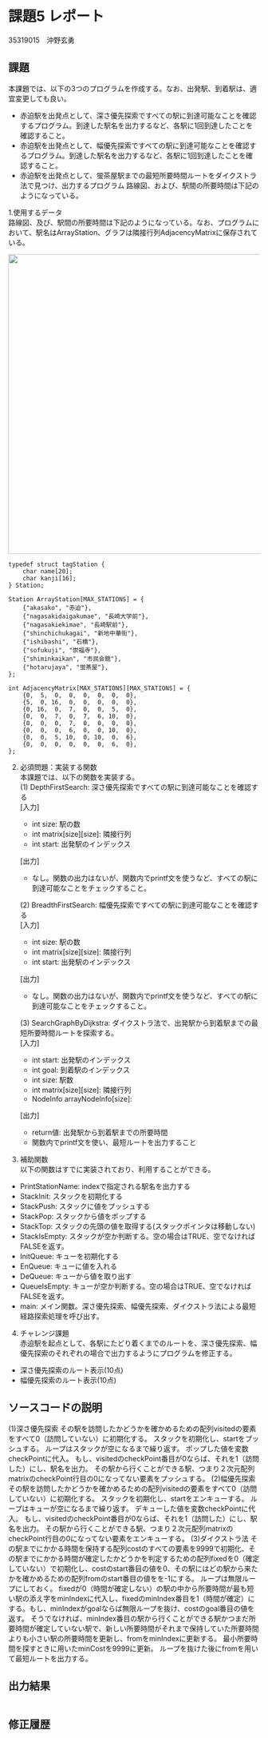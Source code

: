 # 課題5 レポート
35319015　沖野玄勇


## 課題
本課題では、以下の3つのプログラムを作成する。なお、出発駅、到着駅は、適宜変更しても良い。
- 赤迫駅を出発点として、深さ優先探索ですべての駅に到達可能なことを確認するプログラム。到達した駅名を出力するなど、各駅に1回到達したことを確認すること。  
- 赤迫駅を出発点として、幅優先探索ですべての駅に到達可能なことを確認するプログラム。到達した駅名を出力するなど、各駅に1回到達したことを確認すること。  
- 赤迫駅を出発点として、蛍茶屋駅までの最短所要時間ルートをダイクストラ法で見つけ、出力するプログラム
路線図、および、駅間の所要時間は下記のようになっている。  

1.使用するデータ  
路線図、及び、駅間の所要時間は下記のようになっている。なお、プログラムにおいて、駅名はArrayStation、グラフは隣接行列AdjacencyMatrixに保存されている。  

<img src=images/routemap.png width=600>  

```
typedef struct tagStation {
    char name[20];
    char kanji[16];
} Station;

Station ArrayStation[MAX_STATIONS] = {
    {"akasako", "赤迫"},
    {"nagasakidaigakumae", "長崎大学前"},
    {"nagasakiekimae", "長崎駅前"},
    {"shinchichukagai", "新地中華街"},
    {"ishibashi", "石橋"},
    {"sofukuji", "崇福寺"},
    {"shiminkaikan", "市民会館"},
    {"hotarujaya", "蛍茶屋"},
};

int AdjacencyMatrix[MAX_STATIONS][MAX_STATIONS] = {
    {0,  5,  0,  0,  0,  0,  0,  0},
    {5,  0, 16,  0,  0,  0,  0,  0},
    {0, 16,  0,  7,  0,  0,  5,  0},
    {0,  0,  7,  0,  7,  6, 10,  0},
    {0,  0,  0,  7,  0,  0,  0,  0},
    {0,  0,  0,  6,  0,  0, 10,  0},
    {0,  0,  5, 10,  0, 10,  0,  6},
    {0,  0,  0,  0,  0,  0,  6,  0},
};
```


2. 必須問題：実装する関数  
本課題では、以下の関数を実装する。  
(1) DepthFirstSearch: 深さ優先探索ですべての駅に到達可能なことを確認する  
    [入力]
    - int size: 駅の数　　
    - int matrix[size][size]: 隣接行列
    - int start: 出発駅のインデックス  

    [出力]  
    - なし。関数の出力はないが、関数内でprintf文を使うなど、すべての駅に到達可能なことをチェックすること。  


    (2) BreadthFirstSearch: 幅優先探索ですべての駅に到達可能なことを確認する  
    [入力]
    - int size: 駅の数　　
    - int matrix[size][size]: 隣接行列
    - int start: 出発駅のインデックス  

    [出力]  
    - なし。関数の出力はないが、関数内でprintf文を使うなど、すべての駅に到達可能なことをチェックすること。

    (3) SearchGraphByDijkstra: ダイクストラ法で、出発駅から到着駅までの最短所要時間ルートを探索する。  
    [入力]  
    - int start: 出発駅のインデックス
    - int goal: 到着駅のインデックス  
    - int size: 駅数  
    - int matrix[size][size]: 隣接行列  
    - NodeInfo arrayNodeInfo[size]:  

    [出力]  
    - return値: 出発駅から到着駅までの所要時間 
    - 関数内でprintf文を使い、最短ルートを出力すること

3. 補助関数  
以下の関数はすでに実装されており、利用することができる。
- PrintStationName: indexで指定される駅名を出力する
- StackInit: スタックを初期化する
- StackPush: スタックに値をプッシュする
- StackPop: スタックから値をポップする
- StackTop: スタックの先頭の値を取得する(スタックポインタは移動しない)
- StackIsEmpty: スタックが空か判断する。空の場合はTRUE、空でなければFALSEを返す。
- InitQueue: キューを初期化する
- EnQueue: キューに値を入れる
- DeQueue: キューから値を取り出す
- QueueIsEmpty: キューが空か判断する。空の場合はTRUE、空でなければFALSEを返す。
- main: メイン関数。深さ優先探索、幅優先探索、ダイクストラ法による最短経路探索処理を呼び出す。

4. チャレンジ課題  
赤迫駅を起点として、各駅にたどり着くまでのルートを、深さ優先探索、幅優先探索のそれぞれの場合で出力するようにプログラムを修正する。  
- 深さ優先探索のルート表示(10点)
- 幅優先探索のルート表示(10点)

## ソースコードの説明
(1)深さ優先探索
その駅を訪問したかどうかを確かめるための配列visitedの要素をすべて0（訪問していない）に初期化する。
スタックを初期化し、startをプッシュする。
ループはスタックが空になるまで繰り返す。
ポップした値を変数checkPointに代入。
もし、visitedのcheckPoint番目が0ならば、それを1（訪問した）にし、駅名を出力。
その駅から行くことができる駅、つまり２次元配列matrixのcheckPoint行目の0になってない要素をプッシュする。
(2)幅優先探索
その駅を訪問したかどうかを確かめるための配列visitedの要素をすべて0（訪問していない）に初期化する。
スタックを初期化し、startをエンキューする。
ループはキューが空になるまで繰り返す。
デキューした値を変数checkPointに代入。
もし、visitedのcheckPoint番目が0ならば、それを1（訪問した）にし、駅名を出力。
その駅から行くことができる駅、つまり２次元配列matrixのcheckPoint行目の0になってない要素をエンキューする。
(3)ダイクストラ法
その駅までにかかる時間を保持する配列costのすべての要素を9999で初期化、その駅までにかかる時間が確定したかどうかを判定するための配列fixedを0（確定していない）で初期化し、costのstart番目の値を0、その駅にはどの駅から来たかを確かめるための配列fromのstart番目の値をを-1にする。
ループは無限ループにしておく。
fixedが0（時間が確定しない）の駅の中から所要時間が最も短い駅の添え字をminIndexに代入し、fixedのminIndex番目を1（時間が確定）にする。もし、minIndexがgoalならば無限ループを抜け、costのgoal番目の値を返す。
そうでなければ、minIndex番目の駅から行くことができる駅かつまだ所要時間が確定していない駅で、新しい所要時間がそれまで保持していた所要時間よりも小さい駅の所要時間を更新し、fromをminIndexに更新する。
最小所要時間を探すときに用いたminCostを9999に更新。
ループを抜けた後にfromを用いて最短ルートを出力する。


## 出力結果

```

```

## 修正履歴

